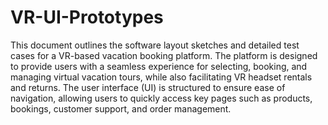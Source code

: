 # VR-UI-Prototypes
This document outlines the software layout sketches and detailed test cases for a VR-based vacation booking platform. The platform is designed to provide users with a seamless experience for selecting, booking, and managing virtual vacation tours, while also facilitating VR headset rentals and returns. The user interface (UI) is structured to ensure ease of navigation, allowing users to quickly access key pages such as products, bookings, customer support, and order management.

